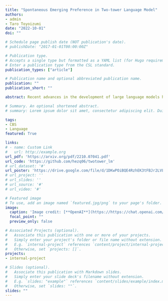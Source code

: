 ```yaml
---
title: "Spontaneous Emerging Preference in Two-tower Language Model"
authors:
- admin
- Taro Toyoizumi
date: "2022-10-01"
doi: ""

# Schedule page publish date (NOT publication's date).
# publishDate: "2017-01-01T00:00:00Z"

# Publication type.
# Accepts a single type but formatted as a YAML list (for Hugo requirements).
# Enter a publication type from the CSL standard.
publication_types: ["article"]

# Publication name and optional abbreviated publication name.
publication: ""
publication_short: ""

abstract: Recent advances in the development of large language models have led to substantial enhancements in performance across an array of downstream tasks. Remarkably, these models, trained with straightforward end-to-end objectives, have demonstrated an inherent ability to manage language tasks. Not long ago, tackling language tasks heavily depended on our in-depth understanding of language. The convergence of these trends provides an excellent opportunity to delve into their relationship. Specifically, we pose the question, can contemporary deep neural network (DNN) based end-to-end language modeling paradigms provide us with insights into language? In this paper, we focus on a long-standing linguistic debate, can syntax and semantics be separated? We argue that by incorporating an inductive bias for labor division, the separation between syntax and semantics naturally emerges in the English language. To demonstrate this, we employ a two-tower language model setup. Here, two language models with identical configurations are trained collaboratively in parallel. Intriguingly, this configuration results in a spontaneously emerging preference where specific tokens are consistently better predicted by one tower, while others by the second tower. This pattern remains qualitatively consistent across different model structures and reflects separation of syntax and semantics. Our findings show the potential of DNN-based end-to-end trained language models in deepening our comprehension of the properties of natural language.

# Summary. An optional shortened abstract.
# summary: Lorem ipsum dolor sit amet, consectetur adipiscing elit. Duis posuere tellus ac convallis placerat. Proin tincidunt magna sed ex sollicitudin condimentum.

tags:
- CBS
- Language
featured: True

links:
# - name: Custom Link
#   url: http://example.org
url_pdf: 'https://arxiv.org/pdf/2210.07041.pdf'
url_code: 'https://github.com/hezq06/twotower_lm'
# url_dataset: '#'
url_poster: 'https://drive.google.com/file/d/1DKwPOiBQE4RzhEK3tFBJr2LVLHlpZJDN/view?usp=drive_link'
# url_project: ''
# url_slides: ''
# url_source: '#'
# url_video: '#'

# Featured image
# To use, add an image named `featured.jpg/png` to your page's folder. 
image:
  caption: 'Image credit: [**OpenAI**](https://https://chat.openai.com/auth/login)'
  focal_point: ""
  preview_only: false

# Associated Projects (optional).
#   Associate this publication with one or more of your projects.
#   Simply enter your project's folder or file name without extension.
#   E.g. `internal-project` references `content/project/internal-project/index.md`.
#   Otherwise, set `projects: []`.
projects:
- internal-project

# Slides (optional).
#   Associate this publication with Markdown slides.
#   Simply enter your slide deck's filename without extension.
#   E.g. `slides: "example"` references `content/slides/example/index.md`.
#   Otherwise, set `slides: ""`.
slides: ""
---
```


<!-- {{% callout note %}}
Create your slides in Markdown - click the *Slides* button to check out the example.
{{% /callout %}}

Add the publication's **full text** or **supplementary notes** here. You can use rich formatting such as including [code, math, and images](https://wowchemy.com/docs/content/writing-markdown-latex/). -->
